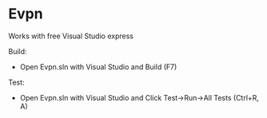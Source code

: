 Evpn
====
Works with free Visual Studio express

Build:
- Open Evpn.sln with Visual Studio and Build (F7)

Test:
- Open Evpn.sln with Visual Studio and Click Test->Run->All Tests (Ctrl+R, A)
